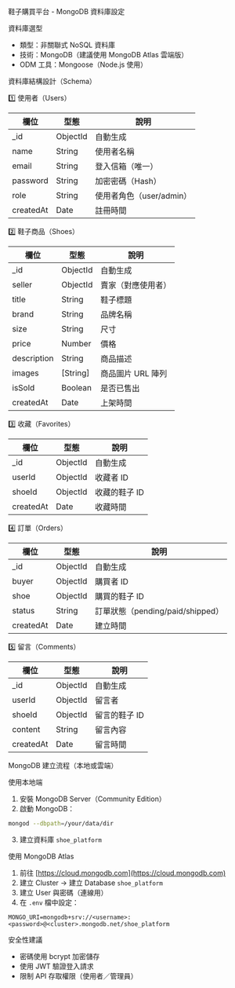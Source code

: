 鞋子購買平台 - MongoDB 資料庫設定

資料庫選型

* 類型：非關聯式 NoSQL 資料庫
* 技術：MongoDB（建議使用 MongoDB Atlas 雲端版）
* ODM 工具：Mongoose（Node.js 使用）

資料庫結構設計（Schema）

 1️⃣ 使用者（Users）

| 欄位        | 型態       | 說明                |
| --------- | -------- | ----------------- |
| \_id      | ObjectId | 自動生成              |
| name      | String   | 使用者名稱             |
| email     | String   | 登入信箱（唯一）          |
| password  | String   | 加密密碼（Hash）        |
| role      | String   | 使用者角色（user/admin） |
| createdAt | Date     | 註冊時間              |

2️⃣ 鞋子商品（Shoes）

| 欄位          | 型態        | 說明          |
| ----------- | --------- | ----------- |
| \_id        | ObjectId  | 自動生成        |
| seller      | ObjectId  | 賣家（對應使用者）   |
| title       | String    | 鞋子標題        |
| brand       | String    | 品牌名稱        |
| size        | String    | 尺寸          |
| price       | Number    | 價格          |
| description | String    | 商品描述        |
| images      | \[String] | 商品圖片 URL 陣列 |
| isSold      | Boolean   | 是否已售出       |
| createdAt   | Date      | 上架時間        |

3️⃣ 收藏（Favorites）

| 欄位        | 型態       | 說明       |
| --------- | -------- | -------- |
| \_id      | ObjectId | 自動生成     |
| userId    | ObjectId | 收藏者 ID   |
| shoeId    | ObjectId | 收藏的鞋子 ID |
| createdAt | Date     | 收藏時間     |

 4️⃣ 訂單（Orders）

| 欄位        | 型態       | 說明                         |
| --------- | -------- | -------------------------- |
| \_id      | ObjectId | 自動生成                       |
| buyer     | ObjectId | 購買者 ID                     |
| shoe      | ObjectId | 購買的鞋子 ID                   |
| status    | String   | 訂單狀態（pending/paid/shipped） |
| createdAt | Date     | 建立時間                       |

 5️⃣ 留言（Comments）

| 欄位        | 型態       | 說明       |
| --------- | -------- | -------- |
| \_id      | ObjectId | 自動生成     |
| userId    | ObjectId | 留言者      |
| shoeId    | ObjectId | 留言的鞋子 ID |
| content   | String   | 留言內容     |
| createdAt | Date     | 留言時間     |


 MongoDB 建立流程（本地或雲端）

 使用本地端

1. 安裝 MongoDB Server（Community Edition）
2. 啟動 MongoDB：

```bash
mongod --dbpath=/your/data/dir
```

3. 建立資料庫 `shoe_platform`

使用 MongoDB Atlas

1. 前往 [https://cloud.mongodb.com](https://cloud.mongodb.com)
2. 建立 Cluster → 建立 Database `shoe_platform`
3. 建立 User 與密碼（連線用）
4. 在 `.env` 檔中設定：

```env
MONGO_URI=mongodb+srv://<username>:<password>@<cluster>.mongodb.net/shoe_platform
```

安全性建議

* 密碼使用 bcrypt 加密儲存
* 使用 JWT 驗證登入請求
* 限制 API 存取權限（使用者／管理員）
